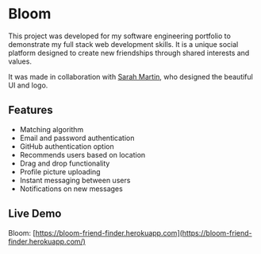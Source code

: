 # Bloom

This project was developed for my software engineering portfolio to demonstrate my full stack web development skills.
It is a unique social platform designed to create new friendships through shared interests and values.

It was made in collaboration with [Sarah Martin](https://www.sarahmartinart.com/), who designed the beautiful UI and logo.

## Features

- Matching algorithm
- Email and password authentication
- GitHub authentication option
- Recommends users based on location
- Drag and drop functionality
- Profile picture uploading
- Instant messaging between users
- Notifications on new messages

## Live Demo
Bloom: [https://bloom-friend-finder.herokuapp.com](https://bloom-friend-finder.herokuapp.com/)
